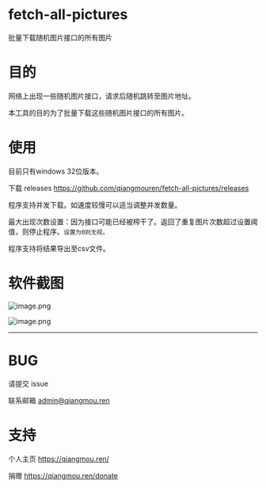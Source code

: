 # fetch-all-pictures

批量下载随机图片接口的所有图片

# 目的

网络上出现一些随机图片接口，请求后随机跳转至图片地址。

本工具的目的为了批量下载这些随机图片接口的所有图片。

# 使用

目前只有windows 32位版本。 

下载 releases https://github.com/qiangmouren/fetch-all-pictures/releases

程序支持并发下载。如速度较慢可以适当调整并发数量。

最大出现次数设置：因为接口可能已经被榨干了。返回了重复图片次数超过设置阈值，则停止程序。`设置为0则无视。`

程序支持将结果导出至csv文件。

# 软件截图

![image.png](https://i.loli.net/2021/09/24/zE7Pp8oRkgKUI16.png)

![image.png](https://i.loli.net/2021/09/24/UZKreGy1u35HXzf.png)

---

# BUG

请提交 issue

联系邮箱 admin@qiangmou.ren

# 支持

个人主页 https://qiangmou.ren/

捐赠 https://qiangmou.ren/donate
